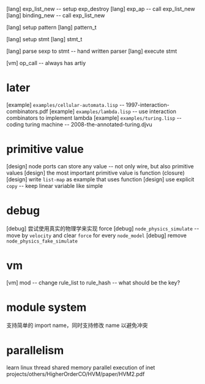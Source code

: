 [lang] exp_list_new -- setup exp_destroy
[lang] exp_ap -- call exp_list_new
[lang] binding_new -- call exp_list_new

[lang] setup pattern
[lang] pattern_t

[lang] setup stmt
[lang] stmt_t

[lang] parse sexp to stmt -- hand written parser
[lang] execute stmt

[vm] op_call -- always has artiy

# later

[example] `examples/cellular-automata.lisp` -- 1997-interaction-combinators.pdf
[example] `examples/lambda.lisp` -- use interaction combinators to implement lambda
[example] `examples/turing.lisp` -- coding turing machine -- 2008-the-annotated-turing.djvu

# primitive value

[design] node ports can store any value -- not only wire, but also primitive values
[design] the most important primitive value is function (closure)
[design] write `list-map` as example that uses function
[design] use explicit `copy` -- keep linear variable like simple

# debug

[debug] 尝试使用真实的物理学来实现 force
[debug] `node_physics_simulate` -- move by `velocity` and clear `force` for every `node_model`
[debug] remove `node_physics_fake_simulate`

# vm

[vm] mod -- change rule_list to rule_hash -- what should be the key?

# module system

支持简单的 import name，同时支持修改 name 以避免冲突

# parallelism

learn linux thread
shared memory parallel execution of inet
projects/others/HigherOrderCO/HVM/paper/HVM2.pdf
